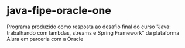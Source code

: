 # java-fipe-oracle-one
Programa produzido como resposta ao desafio final do curso "Java: trabalhando com lambdas, streams e Spring Framework" da plataforma Alura em parceria com a Oracle
